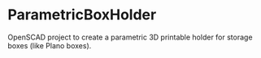 # ParametricBoxHolder
OpenSCAD project to create a parametric 3D printable holder for storage boxes (like Plano boxes).

